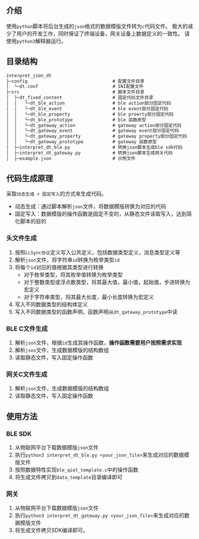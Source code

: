 ## 介绍
使用`python`脚本将后台生成的`json`格式的数据模版文件转为`c`代码文件。
极大的减少了用户的开发工作，同时保证了终端设备，网关设备上数据定义的一致性。
请使用`python3`解释器运行。

## 目录结构
```c
interpret_json_dt
├─config                                # 配置文件目录
│  └─dt.conf                            # INI配置文件
├─src                                   # 脚本文件目录
│  ├─dt_fixed_content                   # 固定代码文件目录 
│  │   └─dt_ble_action                  # ble action部分固定代码 
│  │   └─dt_ble_event                   # ble event部分固定代码
│  │   └─dt_ble_property                # ble proerty部分固定代码 
│  │   └─dt_ble_prototype               # ble 函数原型
│  │   └─dt_gateway_action              # gateway action部分固定代码 
│  │   └─dt_gateway_event               # gateway event部分固定代码 
│  │   └─dt_gateway_property            # gateway property部分固定代码 
│  │   └─dt_gateway_prototype           # gateway 函数原型   
│  ├─interpret_dt_ble.py                # 转换json脚本生成ble sdk代码
│  ├─interpret_dt_gateway.py            # 转换json脚本生成网关代码   
│  ├─example.json                       # 示例文件           
```

## 代码生成原理
采取`动态生成 + 固定写入`的方式来生成代码。
* 动态生成：通过脚本解析`json`文件，将数据模版转换为对应的代码
* 固定写入：数据模版的操作函数是固定不变的，从静态文件读取写入，达到简化脚本的目的

### 头文件生成
1. 按照`LLSync协议`定义写入公共定义，包括数据类型定义，消息类型定义等
2. 解析`json`文件，将字符串`id`转换为枚举类型`id`
3. 将每个`id`对应的值根据其类型进行转换
   * 对于枚举类型，将其枚举值转换为枚举类型
   * 对于整数类型或浮点数类型，将其最大值，最小值，起始值，步进转换为宏定义
   * 对于字符串类型，将其最大长度，最小长度转换为宏定义
4. 写入不同数据类型的结构体定义
5. 写入不同数据类型的函数声明，函数声明从`dt_gateway_prototype`中读

### BLE C文件生成
1. 解析`json`文件，根据`id`生成其操作函数，**操作函数需要用户按照需求实现**
2. 解析`json`文件，生成数据模版的结构数组
3. 读取静态文件，写入固定操作函数

### 网关C文件生成
1. 解析`json`文件，生成数据模版的结构数组
2. 读取静态文件，写入固定操作函数

## 使用方法
### BLE SDK
1. 从物联网平台下载数据模版`json`文件
2. 执行`python3 interpret_dt_ble.py <your_json_file>`来生成对应的数据模版文件
3. 按照数据特性实现`ble_qiot_template.c`中的操作函数
4. 将生成文件拷贝到`data_template`目录编译即可

### 网关
1. 从物联网平台下载数据模版`json`文件
2. 执行`python3 interpret_dt_gateway.py <your_json_file>`来生成对应的数据模版文件
3. 将生成文件拷贝SDK编译即可。